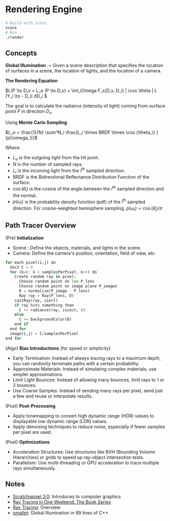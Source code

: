 # Rendering Engine

```bash
# Build with scons
scons
# Run
./render
```

## Concepts

**Global Illumination** := Given a scene description that specifies 
the location of surfaces in a scene, the location of lights, and the location of a camera. 

**The Rendering Equation**

$L(P \to D_v = L_e (P \to D_v) + \int_\Omega F_s(D_v, D_i) | \cos \theta | L (Y_i \to - D_i) dD_i $

The goal is to calculate the radiance (intensity of light) coming from surface point $P$ in direction $D_v$. 

Using **Monte Carlo Sampling**

$L_o = \frac{1}{N} \sum^N_i \frac{L_i \times BRDF \times \cos (\theta_i) }{p(\omega_i)}$

Where:
- $L_o$ is the outgoing light from the hit point.
- $N$ is the number of sampled rays.
- $L_i$ is the incoming light from the $i^{th}$ sampled direction.
- BRDF is the Bidirectional Reflectance Distribution Function of the surface.
- $\cos (\theta_i)$ is the cosine of the angle between the $i^{th}$ sampled direction and the normal.
- $p(\omega_i)$ is the probability density function (pdf) of the $i^{th}$ sampled direction. For cosine-weighted hemisphere sampling, $p(\omega_i) = \cos (\theta_i) / \pi$

## Path Tracer Overview

(Pre) **Initialization**

- Scene : Define the objects, materials, and lights in the scene.
- Camera: Define the camera's position, orientation, field of view, etc.

```python
for each pixel(i,j) do
  Vec3 C = 0
  for (k=0; k < samplesPerPixel; k++) do
    Create random ray in pixel:
      Choose random point on len P_lens
      Choose random point on image plane P_images
      D = normalize(P_image - P_lens)
      Ray ray = Ray(P_lens, D)
    castRay(ray, isect)
    if ray hits something then
      C += radiance(ray, iscect, 0)
    else
      C += backgroundColor(D) 
    end if
  end for 
  image(i,j) = C/samplesPerPixel
end for
```

(Algo) **Bias Introductions** (for speed or simplicity)

- Early Termination: Instead of always tracing rays to a maximum depth, you can randomly terminate paths with a certain probability.
- Approximate Materials: Instead of simulating complex materials, use simpler approximations.
- Limit Light Bounces: Instead of allowing many bounces, limit rays to 1 or 2 bounces.
- Use Coarse Samples: Instead of sending many rays per pixel, send just a few and reuse or interpolate results.

(Post) **Post-Processing**
- Apply tonemapping to convert high dynamic range (HDR) values to displayable low dynamic range (LDR) values.
- Apply denoising techniques to reduce noise, especially if fewer samples per pixel are used.

(Post) **Optimizations**
- Acceleration Structures: Use structures like BVH (Bounding Volume Hierarchies) or grids to speed up ray-object intersection tests.
- Parallelism: Use multi-threading or GPU acceleration to trace multiple rays simultaneously.


## Notes
- [Scratchapixel 3.0](https://www.scratchapixel.com/): Introduces to computer graphics
- [Ray Tracing in One Weekend: The Book Series](https://raytracing.github.io/)
- [Ray Tracing](https://en.wikipedia.org/wiki/Ray_tracing_(graphics)): Overview
- [smallpt](https://www.kevinbeason.com/smallpt/?source=post_page-----4d9d3ce5fea4--------------------------------): Global Illumination in 99 lines of C++
